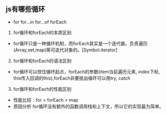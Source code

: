 ## js有哪些循环
- for for...in for...of forEach
1. for循环和forEach的本质区别
- for循环只是一种循环机制，而forEach其实是一个迭代器，负责遍历(Array,set,map)等可迭代对象的。[Symbol.iterator]
2. for循环和forEach的语法区别
- for循环可以控住循环起点，forEach的参数(item当前遍历元素, index下标, this传入回调的this),forEach非要挑出循环可以用try, catch
3. for循环和forEach的性能区别
- 性能比较：for > forEach > map
- 原因分析 for循环没有额外的函数调用栈和上下文，所以它的实现最为简单。